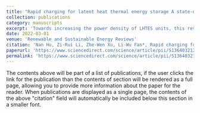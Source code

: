 ```yaml
---
title: "Rapid charging for latent heat thermal energy storage A state-of-the-art review of close-contact melting"
collection: publications
category: manuscripts
excerpt: 'Towards increasing the power density of LHTES units, this review paper focuses on the progress of CCM studies, including fundamental mechanisms, applications, and enhancement methods. '
date: 2022-03-01
venue: 'Renewable and Sustainable Energy Reviews'
citation: 'Nan Hu, Zi-Rui Li, Zhe-Wen Xu, Li-Wu Fan*, Rapid charging for latent heat thermal energy storage: A state-of-the-art review of close-contact melting, Renewable and Sustainable Energy Reviews, 155, 111918 (2022).  '
paperurl: 'https://www.sciencedirect.com/science/article/pii/S1364032121011837?casa_token=hnwCrpThRtMAAAAA:mKf2sSu6-0Z5_cNoz30SPki5I0UWHE4dh_N-WA87Er9l1bwlSulNmMu3GPrPQQzUSeM45DeNmw'
permalink: 'https://www.sciencedirect.com/science/article/pii/S1364032121011837?casa_token=hnwCrpThRtMAAAAA:mKf2sSu6-0Z5_cNoz30SPki5I0UWHE4dh_N-WA87Er9l1bwlSulNmMu3GPrPQQzUSeM45DeNmw'
---
```


The contents above will be part of a list of publications, if the user clicks the link for the publication than the contents of section will be rendered as a full page, allowing you to provide more information about the paper for the reader. When publications are displayed as a single page, the contents of the above "citation" field will automatically be included below this section in a smaller font.

